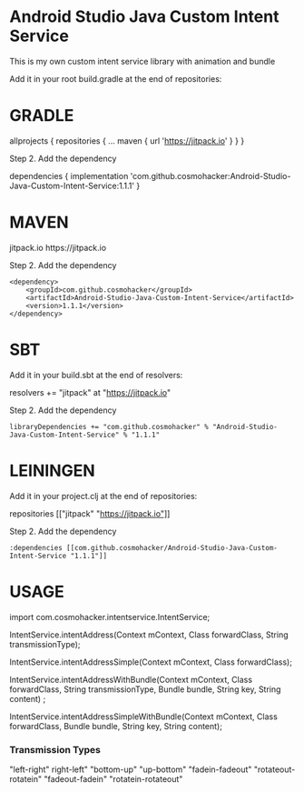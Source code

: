 # Android Studio Java Custom Intent Service
This is my own custom intent service library with animation and bundle

Add it in your root build.gradle at the end of repositories:

<h1>GRADLE</h1>

allprojects {
		repositories {
			...
			maven { url 'https://jitpack.io' }
		}
	}
  
  
  Step 2. Add the dependency
  
  dependencies {
	        implementation 'com.github.cosmohacker:Android-Studio-Java-Custom-Intent-Service:1.1.1'
	}

<h1>MAVEN</h1>

<repositories>
		<repository>
		    <id>jitpack.io</id>
		    <url>https://jitpack.io</url>
		</repository>
	</repositories>
  
  Step 2. Add the dependency
  
  	<dependency>
	    <groupId>com.github.cosmohacker</groupId>
	    <artifactId>Android-Studio-Java-Custom-Intent-Service</artifactId>
	    <version>1.1.1</version>
	</dependency>

<h1>SBT</h1>

Add it in your build.sbt at the end of resolvers:

  resolvers += "jitpack" at "https://jitpack.io"
  
  Step 2. Add the dependency
  
  	libraryDependencies += "com.github.cosmohacker" % "Android-Studio-Java-Custom-Intent-Service" % "1.1.1"	

<h1>LEININGEN</h1>

Add it in your project.clj at the end of repositories:

  repositories [["jitpack" "https://jitpack.io"]]
  
  Step 2. Add the dependency
	
	:dependencies [[com.github.cosmohacker/Android-Studio-Java-Custom-Intent-Service "1.1.1"]]	

<h1>USAGE</h1>

import com.cosmohacker.intentservice.IntentService;
    
IntentService.intentAddress(Context mContext, Class forwardClass, String transmissionType);

IntentService.intentAddressSimple(Context mContext, Class forwardClass);

IntentService.intentAddressWithBundle(Context mContext, Class forwardClass, String transmissionType, Bundle bundle, String key, String content) ;

IntentService.intentAddressSimpleWithBundle(Context mContext, Class forwardClass, Bundle bundle, String key, String content);

<h3>Transmission Types</h3>
    "left-right"
    right-left"
    "bottom-up"
    "up-bottom"
    "fadein-fadeout"
    "rotateout-rotatein"
    "fadeout-fadein"
    "rotatein-rotateout"
